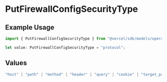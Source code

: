 # PutFirewallConfigSecurityType

## Example Usage

```typescript
import { PutFirewallConfigSecurityType } from "@vercel/sdk/models/operations/putfirewallconfig.js";

let value: PutFirewallConfigSecurityType = "protocol";
```

## Values

```typescript
"host" | "path" | "method" | "header" | "query" | "cookie" | "target_path" | "ip_address" | "protocol" | "region" | "scheme" | "environment" | "user_agent" | "geo_continent" | "geo_country" | "geo_country_region" | "geo_city" | "geo_as_number" | "ja4_digest" | "ja3_digest" | "rate_limit_api_id"
```